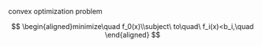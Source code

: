 
convex optimization problem 

$$
\begin{aligned}minimize\quad f_0(x)\\subject\ to\quad\ f_i(x)<b_i,\quad \end{aligned}
$$